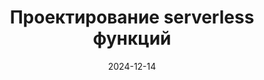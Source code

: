 ---
title: "Проектирование serverless функций"
date: 2024-12-14
source_url: "https://habr.com/ru/articles/866640/"
---